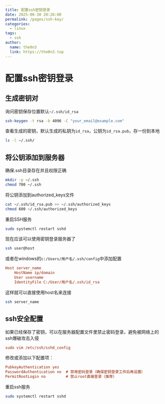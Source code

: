 ```yaml
---
title: 配置ssh密钥登录
date: 2025-06-30 20:26:00
permalink: /pages/ssh-key/
categories:
  - linux
tags:
  - ssh
author: 
  name: the0n3
  link: https://the0n3.top
---
```


# 配置ssh密钥登录

## 生成密钥对

询问密钥保存位置默认`~/.ssh/id_rsa`

```bash
ssh-keygen -t rsa -b 4096 -C "your_email@example.com"
```

查看生成的密钥，默认生成的私钥为`id_rsa`，公钥为`id_rsa.pub`，存一份到本地

```bash
ls -l ~/.ssh/
```

## 将公钥添加到服务器

确保.ssh目录存在并且权限正确

```bash
mkdir -p ~/.ssh
chmod 700 ~/.ssh
```

将公钥添加到authorized_keys文件

```bash
cat ~/.ssh/id_rsa.pub >> ~/.ssh/authorized_keys
chmod 600 ~/.ssh/authorized_keys
```

重启SSH服务

```bash
sudo systemctl restart sshd
```

现在应该可以使用密钥登录服务器了

```bash
ssh user@host
```

或者在windows的`c:/Users/用户名/.ssh/config`中添加配置

```ini
Host server_name
    HostName ip/domain
    User username
    IdentityFile C:/User/用户名/.ssh/id_rsa
```

这样就可以直接使用host名来连接

```bash
ssh server_name
```

## ssh安全配置

如果已经保存了密钥，可以在服务器配置文件里禁止密码登录，避免被网络上的ssh爆破攻击入侵

```ini
sudo vim /etc/ssh/sshd_config
```

修改或添加以下配置项：

```ini
PubkeyAuthentication yes
PasswordAuthentication no  # 禁用密码登录（确保密钥登录工作后再设置）
PermitRootLogin no         # 禁止root直接登录（推荐）
```

重启ssh服务

```bash
sudo systemctl restart sshd
```
